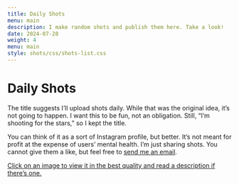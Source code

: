 ```yaml
---
title: Daily Shots
menu: main
description: I make random shots and publish them here. Take a look!
date: 2024-07-28
weight: 4
menu: main
style: shots/css/shots-list.css
---
```


# Daily Shots

The title suggests I’ll upload shots daily. While that was the original idea, it’s not going to happen. I want this to be fun, not an obligation. Still, “I’m shooting for the stars,” so I kept the title.

You can think of it as a sort of Instagram profile, but better. It’s not meant for profit at the expense of users’ mental health. I’m just sharing shots. You cannot give them a like, but feel free to <a href="mailto: {{< param author.email >}}">send me an email</a>.

<u>Click on an image to view it in the best quality and read a description if there’s one.</u>
